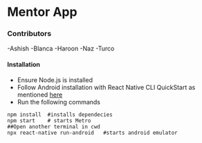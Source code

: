 # Mentor App
### Contributors
-Ashish
-Blanca
-Haroon
-Naz
-Turco
#### Installation
- Ensure Node.js is installed
- Follow Android installation with React Native CLI QuickStart as mentioned [here](https://reactnative.dev/docs/environment-setup)
- Run the following commands 
```
npm install  #installs dependecies
npm start    # starts Metro
##Open another terminal in cwd
npx react-native run-android   #starts android emulator
```